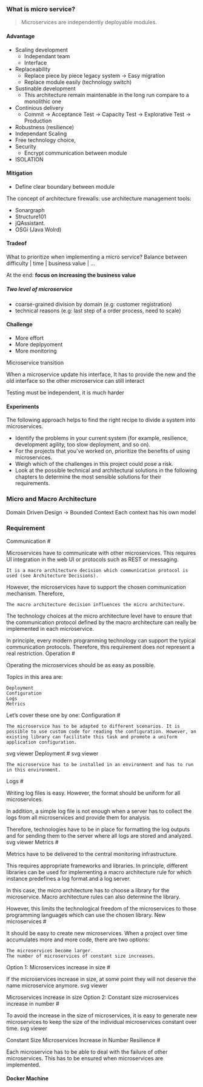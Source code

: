 ### What is micro service?

>Microservices are independently deployable modules.

#### Advantage

- Scaling development
	- Independant team
	- Interface
- Replaceability
	- Replace piece by piece legacy system -> Easy migration
	- Replace module easily (technology switch)
- Sustinable development
	- This architecture remain maintenable in the long run compare to a monolithic one
- Continious delivery
	- Commit -> Acceptance Test -> Capacity Test -> Explorative Test -> Production
- Robustness (resilience)
- Independant Scaling
- Free technology choice,
- Security
	- Encrypt communication between module
- ISOLATION

#### Mitigation

- Define clear boundary between module

The concept of architecture firewalls:
use architecture management tools:
- Sonargraph
- Structure101
- jQAssistant.
- OSGi (Java Wolrd)


#### Tradeof

What to prioritize when implementing a micro service?
Balance between difficulty | time | business value | ...

At the end: **focus on increasing the business value**

##### Two level of microservice

- coarse-grained division by domain (e.g: customer registration)
- technical reasons (e.g: last step of a order process, need to scale)

#### Challenge

- More effort
 - More deplpyoment
 - More monitoring

Microservice transition

When a microservice update his interface,
It has to provide the new and the old interface so the other microservice can still interact


Testing must be independent, it is much harder

#### Experiments

The following approach helps to find the right recipe to divide a system into microservices.
- Identify the problems in your current system (for example, resilience, development agility, too slow deployment, and so on).
- For the projects that you’ve worked on, prioritize the benefits of using microservices.
- Weigh which of the challenges in this project could pose a risk.
- Look at the possible technical and architectural solutions in the following chapters to determine the most sensible solutions for their requirements.

### Micro and Macro Architecture

Domain Driven Design -> Bounded Context
Each context has his own model

### Requirement

Communication #

Microservices have to communicate with other microservices. This requires UI integration in the web UI or protocols such as REST or messaging.

    It is a macro architecture decision which communication protocol is used (see Architecture Decisions).

However, the microservices have to support the chosen communication mechanism. Therefore,

    The macro architecture decision influences the micro architecture.

The technology choices at the micro architecture level have to ensure that the communication protocol defined by the macro architecture can really be implemented in each microservice.

In principle, every modern programming technology can support the typical communication protocols. Therefore, this requirement does not represent a real restriction.
Operation #

Operating the microservices should be as easy as possible.

Topics in this area are:

    Deployment
    Configuration
    Logs
    Metrics

Let’s cover these one by one:
Configuration #

    The microservice has to be adapted to different scenarios. It is possible to use custom code for reading the configuration. However, an existing library can facilitate this task and promote a uniform application configuration.

svg viewer
Deployment #
svg viewer

    The microservice has to be installed in an environment and has to run in this environment.

Logs #

Writing log files is easy. However, the format should be uniform for all microservices.

In addition, a simple log file is not enough when a server has to collect the logs from all microservices and provide them for analysis.

Therefore, technologies have to be in place for formatting the log outputs and for sending them to the server where all logs are stored and analyzed.
svg viewer
Metrics #

Metrics have to be delivered to the central monitoring infrastructure.

This requires appropriate frameworks and libraries. In principle, different libraries can be used for implementing a macro architecture rule for which instance predefines a log format and a log server.

In this case, the micro architecture has to choose a library for the microservice. Macro architecture rules can also determine the library.

However, this limits the technological freedom of the microservices to those programming languages which can use the chosen library.
New microservices #

It should be easy to create new microservices. When a project over time accumulates more and more code, there are two options:

    The microservices become larger.
    The number of microservices of constant size increases.

Option 1: Microservices increase in size #

If the microservices increase in size, at some point they will not deserve the name microservice anymore.
svg viewer

Microservices increase in size
Option 2: Constant size microservices increase in number #

To avoid the increase in the size of microservices, it is easy to generate new microservices to keep the size of the individual microservices constant over time.
svg viewer

Constant Size Microservices Increase in Number
Resilience #

Each microservice has to be able to deal with the failure of other microservices. This has to be ensured when microservices are implemented.

#### Docker Machine
